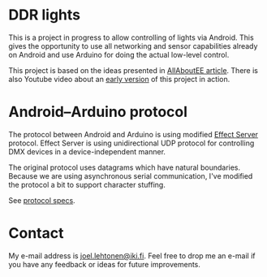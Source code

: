 # DDR lights

This is a project in progress to allow controlling of lights via
Android. This gives the opportunity to use all networking and sensor
capabilities already on Android and use Arduino for doing the actual
low-level control.

This project is based on the ideas presented in
[AllAboutEE article]. There is also Youtube video about an
[early version] of this project in action.

[AllAboutEE article]: http://allaboutee.com/2011/12/31/arduino-adk-board-blink-an-led-with-your-phone-code-and-explanation/ "Arduino ADK Board: Blink an LED With Your Phone, Minimum Code Required"

[Early version]: http://www.youtube.com/watch?v=s6tci4drXqQ "Android controls Arduino @ YouTube"

# Android–Arduino protocol

The protocol between Android and Arduino is using modified [Effect
Server] protocol. Effect Server is using unidirectional UDP protocol
for controlling DMX devices in a device-independent manner. 

The original protocol uses datagrams which have natural
boundaries. Because we are using asynchronous serial communication,
I've modified the protocol a bit to support character stuffing.

See [protocol specs].

[Effect Server]: http://effectserver.org/ "Effect Server"

[protocol specs]: protocol.py "Protocol specification"

# Contact

My e-mail address is joel.lehtonen@iki.fi. Feel free to drop me an
e-mail if you have any feedback or ideas for future improvements.
